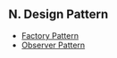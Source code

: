 ## N. Design Pattern
- [Factory Pattern](./01-Factory_Pattern.md)
- [Observer Pattern](./02-Observer_Pattern.md)
